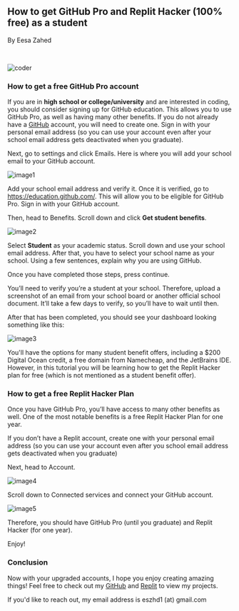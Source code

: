   <body>
		<article>
	    <h1 id="how-to-get-github-pro-and-replit-hacker-for-free-as-a-student-">
	      How to get GitHub Pro and Replit Hacker (100% free) as a student
	    </h1>
			<p>By Eesa Zahed</p>
			<br />
	    <p>
	      <img
	        src="https://user-images.githubusercontent.com/97064249/215350412-c05de317-7d62-4110-bee5-c084fbc1a44d.png"
	        alt="coder"
	      />
	    </p>
	    <h3 id="how-to-get-a-free-github-pro-account">
	      How to get a free GitHub Pro account
	    </h3>
	    <p>
	      If you are in <b>high school or college/university</b> and are interested in coding, you
	      should consider signing up for GitHub education. This allows you to use
	      GitHub Pro, as well as having many other benefits. If you do not already
	      have a <a href="https://github.com/signup">GitHub</a> account, you will
	      need to create one. Sign in with your personal email address (so you can
	      use your account even after your school email address gets deactivated
	      when you graduate).
	    </p>
	    <p>
	      Next, go to settings and click Emails. Here is where you will add your
	      school email to your GitHub account.
	    </p>
	    <p>
	      <img
	        src="https://user-images.githubusercontent.com/97064249/215526808-7e2aeb8a-c32c-4f33-9ef7-ad0f6b88d287.png"
	        alt="image1"
	      />
	    </p>
	    <p>
	      Add your school email address and verify it. Once it is verified, go to
	      <a href="https://education.github.com/">https://education.github.com/</a>.
	      This will allow you to be eligible for GitHub Pro. Sign in with your
	      GitHub account.
	    </p>
	    <p>
	      Then, head to Benefits. Scroll down and click
	      <strong>Get student benefits</strong>.
	    </p>
	    <p>
	      <img
	        src="https://user-images.githubusercontent.com/97064249/215526941-b1a1e2fc-bcd9-4edd-bf8e-61a4e1cd82ac.png"
	        alt="image2"
	      />
	    </p>
	    <p>
	      Select <strong>Student</strong> as your academic status. Scroll down and
	      use your school email address. After that, you have to select your school
	      name as your school. Using a few sentences, explain why you are using
	      GitHub.
	    </p>
	    <p>Once you have completed those steps, press continue.</p>
	    <p>
	      You’ll need to verify you’re a student at your school. Therefore, upload a
	      screenshot of an email from your school board or another official school
	      document. It’ll take a few days to verify, so you’ll have to wait until
	      then.
	    </p>
	    <p>
	      After that has been completed, you should see your dashboard looking
	      something like this:
	    </p>
	    <p>
	      <img
	        src="https://user-images.githubusercontent.com/97064249/215528452-d7f4de46-77ac-4df2-8352-f06329fdeb5f.png"
	        alt="image3"
	      />
	    </p>
	    <p>
	      You&#39;ll have the options for many student benefit offers, including a
	      $200 Digital Ocean credit, a free domain from Namecheap, and the JetBrains
	      IDE. However, in this tutorial you will be learning how to get the Replit
	      Hacker plan for free (which is not mentioned as a student benefit offer).
	    </p>
	    <h3 id="how-to-get-a-free-replit-hacker-plan">
	      How to get a free Replit Hacker Plan
	    </h3>
	    <p>
	      Once you have GitHub Pro, you’ll have access to many other benefits as
	      well. One of the most notable benefits is a free Replit Hacker Plan for
	      one year.
	    </p>
	    <p>
	      If you don’t have a Replit account, create one with your personal email
	      address (so you can use your account even after you school email address
	      gets deactivated when you graduate)
	    </p>
	    <p>Next, head to Account.</p>
	    <p>
	      <img
	        src="https://user-images.githubusercontent.com/97064249/215528245-87cf3cae-db1f-4382-b75a-599c269cc95e.png"
	        alt="image4"
	      />
	    </p>
	    <p>Scroll down to Connected services and connect your GitHub account.</p>
	    <p>
	      <img
	        src="https://user-images.githubusercontent.com/97064249/215528283-8895bb3e-fb70-4d7c-87b3-3d3852e8c6c7.png"
	        alt="image5"
	      />
	    </p>
	    <p>
	      Therefore, you should have GitHub Pro (until you graduate) and Replit
	      Hacker (for one year).
	    </p>
	    <p>Enjoy!</p>
	    <h3 id="conclusion">Conclusion</h3>
	    <p>
	      Now with your upgraded accounts, I hope you enjoy creating amazing things!
	      Feel free to check out my
	      <a href="https://github.com/eesazahed">GitHub</a> and
	      <a href="https://replit.com/@eesazahed">Replit</a> to view my projects.
	    </p>
	    <p>
	      If you&#39;d like to reach out, my email address is eszhd1 (at) gmail.com
	    </p>
			<br />
		</article>
  </body>
